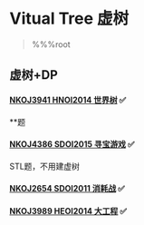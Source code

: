 # Vitual Tree 虚树

>%%%root

## 虚树+DP

#### [NKOJ3941 HNOI2014 世界树](http://oi.nks.edu.cn/zh/Problem/Details/3941) :white_check_mark:

**题

#### [NKOJ4386 SDOI2015 寻宝游戏](http://oi.nks.edu.cn/zh/Problem/Details/4386) :white_check_mark:

STL题，不用建虚树

#### [NKOJ2654 SDOI2011 消耗战](http://oi.nks.edu.cn/zh/Problem/Details/2654) :white_check_mark:

#### [NKOJ3989 HEOI2014 大工程](http://oi.nks.edu.cn/zh/Problem/Details/3989) :white_check_mark:
